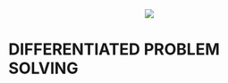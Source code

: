 <div align="center">
  <img src="https://github.com/studies2023-FIAP-ES-553521-ano1-04-DPS.png?size=150">
</div>

# DIFFERENTIATED PROBLEM SOLVING
